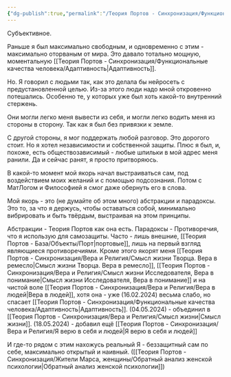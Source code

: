 ```yaml
---
{"dg-publish":true,"permalink":"/Теория Портов - Синхронизация/Функциональные качества человека/Якорь, внутренний стержень/"}
---
```


Субъективное.

Раньше я был максимально свободным, и одновременно с этим - максимально оторваным от мира. Это давало тотально мощную, моментальную [[Теория Портов - Синхронизация/Функциональные качества человека/Адаптивность\|Адаптивность]].

Но.
Я говорил с людьми так, как это делала бы нейросеть с предустановленной целью. Из-за этого люди надо мной откровенно потешались. Особенно те, у которых уже был хоть какой-то внутренний стержень.

Они могли легко меня вывести из себя, и могли легко водить меня из стороны в сторону. Так как я был без привязки к земле.

С другой стороны, я мог поддержать любой разговор. Это дорогого стоит.
Но я хотел независимости и собственной защиты. Плюс я был, и, похоже, есть обществозависимый - любые шпильки в мой адрес меня ранили. Да и сейчас ранят, я просто притворяюсь.

В какой-то момент мой якорь начал выстраиваться сам, под воздействием моих желаний и с помощью подсознания.
Потом с МатЛогом и Философией я смог даже обернуть его в слова.

Мой якорь - это (не думайте об этом много) абстракции и парадоксы. Это то, за что я держусь, чтобы оставаться собой, минимально вибрировать и быть твёрдым, выстраивая на этом принципы.

Абстракции - Теория Портов как она есть.
Парадоксы - Противоречия, что я использую для самозащиты. Часто - лишь внешние, [[Теория Портов - База/Объекты/Порт\|портовые]], лишь на первый взгляд являющиеся противоречиями.
Кроме этого якорят меня [[Теория Портов - Синхронизация/Вера и Религия/Смысл жизни Творца. Вера в ремесло\|Смысл жизни Творца. Вера в ремесло]], [[Теория Портов - Синхронизация/Вера и Религия/Смысл жизни Исследователя, Вера в понимание\|Смысл жизни Исследователя, Вера в понимание]] и на чистой воле [[Теория Портов - Синхронизация/Вера и Религия/Вера в людей\|Вера в людей]], хотя она - уже (16.02.2024) весьма слабо, но спасает [[Теория Портов - Синхронизация/Функциональные качества человека/Адаптивность\|Адаптивность]].
(04.05.2024) - объединил в [[Теория Портов - Синхронизация/Вера и Религия/Смысл жизни\|Смысл жизни]].
(18.05.2024) - добавил ещё [[Теория Портов - Синхронизация/Вера и Религия/Я верю в себя и людей\|Я верю в себя и людей]]

И где-то рядом с этим нахожусь реальный Я - беззащитный сам по себе, максимально открытый и наивный. ([[Теория Портов - Синхронизация/Жители Марса, женщины/Обратный анализ женской психологии\|Обратный анализ женской психологии]])